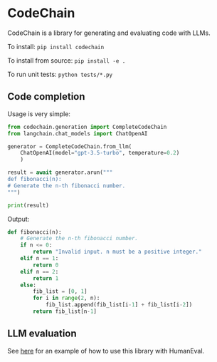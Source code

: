 # CodeChain

CodeChain is a library for generating and evaluating code with LLMs.

To install: `pip install codechain`

To install from source: `pip install -e .`

To run unit tests: `python tests/*.py`

## Code completion

Usage is very simple:

```python
from codechain.generation import CompleteCodeChain
from langchain.chat_models import ChatOpenAI

generator = CompleteCodeChain.from_llm(
    ChatOpenAI(model="gpt-3.5-turbo", temperature=0.2)
    )

result = await generator.arun("""
def fibonacci(n):
# Generate the n-th fibonacci number.
""")

print(result)
```

Output:
```python
def fibonacci(n):
    # Generate the n-th fibonacci number.
    if n <= 0:
        return "Invalid input. n must be a positive integer."
    elif n == 1:
        return 0
    elif n == 2:
        return 1
    else:
        fib_list = [0, 1]
        for i in range(2, n):
            fib_list.append(fib_list[i-1] + fib_list[i-2])
        return fib_list[n-1]
```

## LLM evaluation

See [here](https://github.com/jamesmurdza/humaneval-langchain/) for an example of how to use this library with HumanEval.

